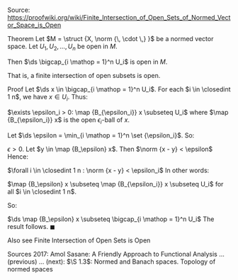 # 

Source: https://proofwiki.org/wiki/Finite_Intersection_of_Open_Sets_of_Normed_Vector_Space_is_Open



Theorem
Let $M = \struct {X, \norm {\, \cdot \,} }$ be a normed vector space.
Let $U_1, U_2, \ldots, U_n$ be open in $M$.

Then $\ds \bigcap_{i \mathop = 1}^n U_i$ is open in $M$.

That is, a finite intersection of open subsets is open.


Proof
Let $\ds x \in \bigcap_{i \mathop = 1}^n U_i$.
For each $i \in \closedint 1 n$, we have $x \in U_i$.
Thus:

$\exists \epsilon_i > 0: \map {B_{\epsilon_i}} x \subseteq U_i$
where $\map {B_{\epsilon_i}} x$ is the open $\epsilon_i$-ball of $x$.

Let $\ds \epsilon = \min_{i \mathop = 1}^n \set {\epsilon_i}$.
So:

$\epsilon > 0$.
Let $y \in \map {B_\epsilon} x$.
Then $\norm {x - y} < \epsilon$
Hence:

$\forall i \in \closedint 1 n : \norm {x - y} < \epsilon_i$
In other words:

$\map {B_\epsilon} x \subseteq \map {B_{\epsilon_i}} x \subseteq U_i$
for all $i \in \closedint 1 n$.

So:

$\ds \map {B_\epsilon} x \subseteq \bigcap_{i \mathop = 1}^n U_i$
The result follows.
$\blacksquare$


Also see
Finite Intersection of Open Sets is Open


Sources
2017: Amol Sasane: A Friendly Approach to Functional Analysis ... (previous) ... (next): $\S 1.3$: Normed and Banach spaces. Topology of normed spaces




